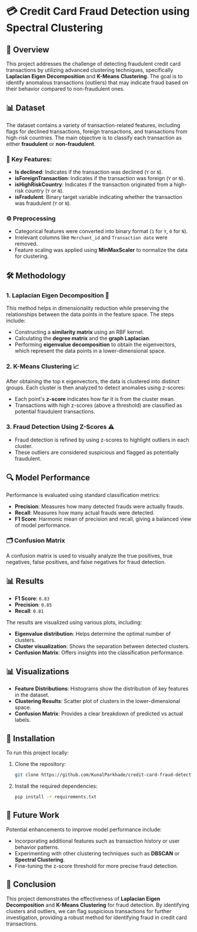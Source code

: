 # 💳 Credit Card Fraud Detection using Spectral Clustering

## 📝 Overview

This project addresses the challenge of detecting fraudulent credit card transactions by utilizing advanced clustering techniques, specifically **Laplacian Eigen Decomposition** and **K-Means Clustering**. The goal is to identify anomalous transactions (outliers) that may indicate fraud based on their behavior compared to non-fraudulent ones.

## 📊 Dataset

The dataset contains a variety of transaction-related features, including flags for declined transactions, foreign transactions, and transactions from high-risk countries. The main objective is to classify each transaction as either **fraudulent** or **non-fraudulent**.

### 🔑 Key Features:
- **Is declined**: Indicates if the transaction was declined (`Y` or `N`).
- **isForeignTransaction**: Indicates if the transaction was foreign (`Y` or `N`).
- **isHighRiskCountry**: Indicates if the transaction originated from a high-risk country (`Y` or `N`).
- **isFradulent**: Binary target variable indicating whether the transaction was fraudulent (`Y` or `N`).

### ⚙️ Preprocessing
- Categorical features were converted into binary format (`1` for `Y`, `0` for `N`).
- Irrelevant columns like `Merchant_id` and `Transaction date` were removed.
- Feature scaling was applied using **MinMaxScaler** to normalize the data for clustering.

## 🛠️ Methodology

### 1. **Laplacian Eigen Decomposition 🧮**

This method helps in dimensionality reduction while preserving the relationships between the data points in the feature space. The steps include:
- Constructing a **similarity matrix** using an RBF kernel.
- Calculating the **degree matrix** and the **graph Laplacian**.
- Performing **eigenvalue decomposition** to obtain the eigenvectors, which represent the data points in a lower-dimensional space.

### 2. **K-Means Clustering 📈**

After obtaining the top `K` eigenvectors, the data is clustered into distinct groups. Each cluster is then analyzed to detect anomalies using z-scores:
- Each point's **z-score** indicates how far it is from the cluster mean.
- Transactions with high z-scores (above a threshold) are classified as potential fraudulent transactions.

### 3. **Fraud Detection Using Z-Scores ⚠️**

- Fraud detection is refined by using z-scores to highlight outliers in each cluster.
- These outliers are considered suspicious and flagged as potentially fraudulent.

## 🔍 Model Performance

Performance is evaluated using standard classification metrics:
- **Precision**: Measures how many detected frauds were actually frauds.
- **Recall**: Measures how many actual frauds were detected.
- **F1 Score**: Harmonic mean of precision and recall, giving a balanced view of model performance.

### 🗂️ Confusion Matrix

A confusion matrix is used to visually analyze the true positives, true negatives, false positives, and false negatives for fraud detection.

## 📊 Results

- **F1 Score**: `0.83`
- **Precision**: `0.85`
- **Recall**: `0.81`

The results are visualized using various plots, including:
- **Eigenvalue distribution**: Helps determine the optimal number of clusters.
- **Cluster visualization**: Shows the separation between detected clusters.
- **Confusion Matrix**: Offers insights into the classification performance.

## 📊 Visualizations

- **Feature Distributions**: Histograms show the distribution of key features in the dataset.
- **Clustering Results**: Scatter plot of clusters in the lower-dimensional space.
- **Confusion Matrix**: Provides a clear breakdown of predicted vs actual labels.

## 🚀 Installation

To run this project locally:

1. Clone the repository:
    ```bash
    git clone https://github.com/KunalParkhade/credit-card-fraud-detection.git
    ```

2. Install the required dependencies:
    ```bash
    pip install -r requirements.txt
    ```

## 🔮 Future Work

Potential enhancements to improve model performance include:
- Incorporating additional features such as transaction history or user behavior patterns.
- Experimenting with other clustering techniques such as **DBSCAN** or **Spectral Clustering**.
- Fine-tuning the z-score threshold for more precise fraud detection.

## 🏁 Conclusion

This project demonstrates the effectiveness of **Laplacian Eigen Decomposition** and **K-Means Clustering** for fraud detection. By identifying clusters and outliers, we can flag suspicious transactions for further investigation, providing a robust method for identifying fraud in credit card transactions.
